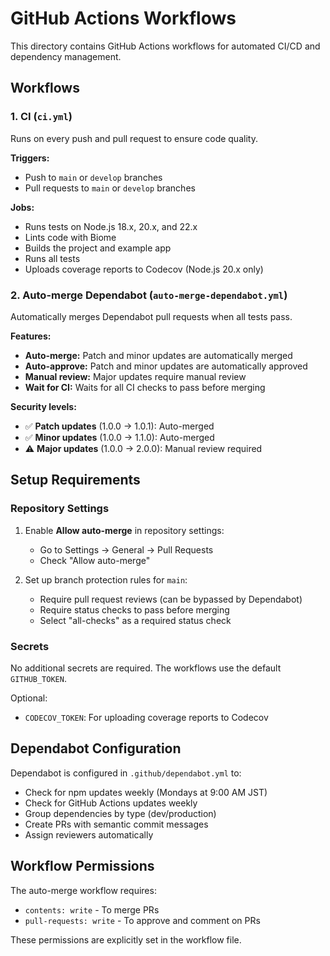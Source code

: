 # GitHub Actions Workflows

This directory contains GitHub Actions workflows for automated CI/CD and dependency management.

## Workflows

### 1. CI (`ci.yml`)
Runs on every push and pull request to ensure code quality.

**Triggers:**
- Push to `main` or `develop` branches
- Pull requests to `main` or `develop` branches

**Jobs:**
- Runs tests on Node.js 18.x, 20.x, and 22.x
- Lints code with Biome
- Builds the project and example app
- Runs all tests
- Uploads coverage reports to Codecov (Node.js 20.x only)

### 2. Auto-merge Dependabot (`auto-merge-dependabot.yml`)
Automatically merges Dependabot pull requests when all tests pass.

**Features:**
- **Auto-merge:** Patch and minor updates are automatically merged
- **Auto-approve:** Patch and minor updates are automatically approved
- **Manual review:** Major updates require manual review
- **Wait for CI:** Waits for all CI checks to pass before merging

**Security levels:**
- ✅ **Patch updates** (1.0.0 → 1.0.1): Auto-merged
- ✅ **Minor updates** (1.0.0 → 1.1.0): Auto-merged
- ⚠️ **Major updates** (1.0.0 → 2.0.0): Manual review required

## Setup Requirements

### Repository Settings
1. Enable **Allow auto-merge** in repository settings:
   - Go to Settings → General → Pull Requests
   - Check "Allow auto-merge"

2. Set up branch protection rules for `main`:
   - Require pull request reviews (can be bypassed by Dependabot)
   - Require status checks to pass before merging
   - Select "all-checks" as a required status check

### Secrets
No additional secrets are required. The workflows use the default `GITHUB_TOKEN`.

Optional:
- `CODECOV_TOKEN`: For uploading coverage reports to Codecov

## Dependabot Configuration

Dependabot is configured in `.github/dependabot.yml` to:
- Check for npm updates weekly (Mondays at 9:00 AM JST)
- Check for GitHub Actions updates weekly
- Group dependencies by type (dev/production)
- Create PRs with semantic commit messages
- Assign reviewers automatically

## Workflow Permissions

The auto-merge workflow requires:
- `contents: write` - To merge PRs
- `pull-requests: write` - To approve and comment on PRs

These permissions are explicitly set in the workflow file.
